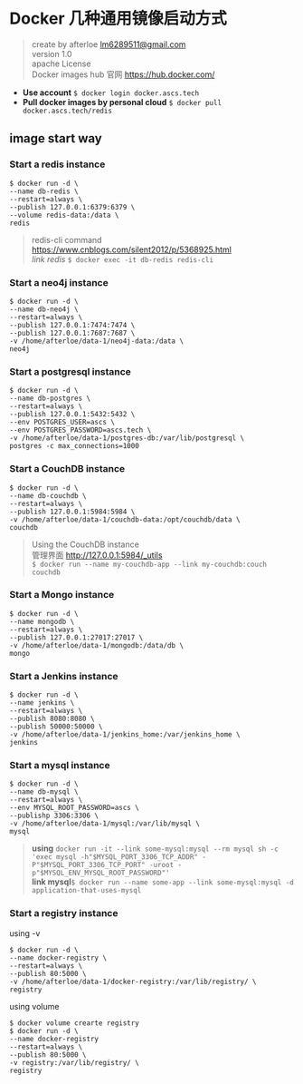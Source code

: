# Docker 几种通用镜像启动方式

> create by afterloe <lm6289511@gmail.com>  
> version 1.0  
> apache License  
> Docker images hub 官网 https://hub.docker.com/

- **Use account**  `$ docker login docker.ascs.tech`
- **Pull docker images by personal cloud** `$ docker pull docker.ascs.tech/redis`

## image start way

### Start a redis instance
```sbtshell
$ docker run -d \
--name db-redis \
--restart=always \
--publish 127.0.0.1:6379:6379 \
--volume redis-data:/data \
redis
```
> redis-cli command https://www.cnblogs.com/silent2012/p/5368925.html   
*link redis* `$ docker exec -it db-redis redis-cli`

### Start a neo4j instance
```sbtshell
$ docker run -d \
--name db-neo4j \
--restart=always \
--publish 127.0.0.1:7474:7474 \
--publish 127.0.0.1:7687:7687 \
-v /home/afterloe/data-1/neo4j-data:/data \
neo4j
```

### Start a postgresql instance  
```sbtshll
$ docker run -d \
--name db-postgres \
--restart=always \
--publish 127.0.0.1:5432:5432 \
--env POSTGRES_USER=ascs \
--env POSTGRES_PASSWORD=ascs.tech \
-v /home/afterloe/data-1/postgres-db:/var/lib/postgresql \
postgres -c max_connections=1000
```

### Start a CouchDB instance  

```sbtshell
$ docker run -d \
--name db-couchdb \
--restart=always \
--publish 127.0.0.1:5984:5984 \
-v /home/afterloe/data-1/couchdb-data:/opt/couchdb/data \
couchdb
```

> Using the CouchDB instance  
  管理界面 http://127.0.0.1:5984/_utils  
`$ docker run --name my-couchdb-app --link my-couchdb:couch couchdb`

### Start a Mongo instance  
```sbtshell
$ docker run -d \
--name mongodb \
--restart=always \
--publish 127.0.0.1:27017:27017 \
-v /home/afterloe/data-1/mongodb:/data/db \
mongo
```

### Start a Jenkins instance  
```sbtshell
$ docker run -d \
--name jenkins \
--restart=always \
--publish 8080:8080 \
--publish 50000:50000 \
-v /home/afterloe/data-1/jenkins_home:/var/jenkins_home \
jenkins
```

### Start a mysql instance  
```sbtshell
$ docker run -d \
--name db-mysql \
--restart=always \
--env MYSQL_ROOT_PASSWORD=ascs \
--publishp 3306:3306 \
-v /home/afterloe/data-1/mysql:/var/lib/mysql \
mysql
```
> **using** `docker run -it --link some-mysql:mysql --rm mysql sh -c 'exec mysql -h"$MYSQL_PORT_3306_TCP_ADDR" -P"$MYSQL_PORT_3306_TCP_PORT" -uroot -p"$MYSQL_ENV_MYSQL_ROOT_PASSWORD"'`  
> **link mysql**`$ docker run --name some-app --link some-mysql:mysql -d application-that-uses-mysql`

### Start a registry instance  
using -v
```sbtshell
$ docker run -d \
--name docker-registry \
--restart=always \
--publish 80:5000 \
-v /home/afterloe/data-1/docker-registry:/var/lib/registry/ \
registry
```
using volume
```sbtshell
$ docker volume crearte registry
$ docker run -d \
--name docker-registry
--restart=always \
--publish 80:5000 \
-v registry:/var/lib/registry/ \
registry
```

